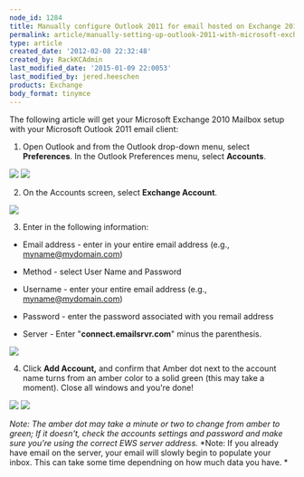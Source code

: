 ```yaml
---
node_id: 1284
title: Manually configure Outlook 2011 for email hosted on Exchange 2010
permalink: article/manually-setting-up-outlook-2011-with-microsoft-exchange-2010
type: article
created_date: '2012-02-08 22:32:48'
created_by: RackKCAdmin
last_modified_date: '2015-01-09 22:0053'
last_modified_by: jered.heeschen
products: Exchange
body_format: tinymce
---
```


The following article will get your Microsoft Exchange 2010 Mailbox
setup with your Microsoft Outlook 2011 email client:

1. Open Outlook and from the Outlook drop-down menu, select
**Preferences**. In the Outlook Preferences menu, select **Accounts**.

![](http://c816878.r78.cf2.rackcdn.com/(E&A)Outlook2011IMAP.png) 
 ![](http://c816878.r78.cf2.rackcdn.com/(E&A)Outlook2011IMAP2.png)

2. On the Accounts screen, select **Exchange Account**.

![](http://c818071.r71.cf2.rackcdn.com/(E&A)Outlook2011Exchange.png)

3. Enter in the following information:

-   Email address - enter in your entire email address (e.g.,
    myname@mydomain.com)

-   Method - select User Name and Password

-   Username - enter your entire email address (e.g.,
    myname@mydomain.com)

-   Password - enter the password associated with you remail address

-   Server - Enter "**connect.emailsrvr.com**" minus the parenthesis.

![](http://c4411995.r95.cf2.rackcdn.com/Outlook2011WithExchange2010.png)

4. Click **Add Account,** and confirm that Amber dot next to the
account name turns from an amber color to a solid green (this may take a
moment). Close all windows and you're done!

![](http://c818071.r71.cf2.rackcdn.com/(E&A)Outlook2011Exchange4.png) 
 ![](http://c818071.r71.cf2.rackcdn.com/(E&A)Outlook2011Exchange3.png) 

*Note:* *The amber dot may take a minute or two to change from amber to
green; If it doesn't, check the accounts settings and password and make
sure you're using the correct EWS server address.* *Note: If you already
have email on the server, your email will slowly begin to populate your
inbox. This can take some time dependning on how much data you have. *

